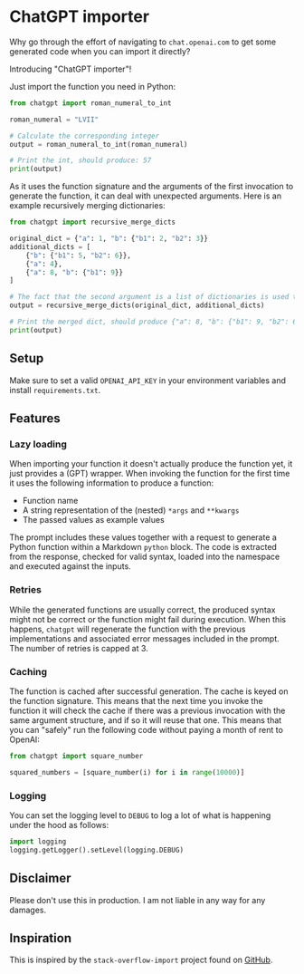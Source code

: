 # ChatGPT importer

Why go through the effort of navigating to `chat.openai.com` to get some generated code when you can import it directly?

Introducing "ChatGPT importer"!

Just import the function you need in Python:

```python
from chatgpt import roman_numeral_to_int

roman_numeral = "LVII"

# Calculate the corresponding integer
output = roman_numeral_to_int(roman_numeral)

# Print the int, should produce: 57
print(output)
```

As it uses the function signature and the arguments of the first invocation to generate the function, it can deal with unexpected arguments. Here is an example recursively merging dictionaries:

```python
from chatgpt import recursive_merge_dicts

original_dict = {"a": 1, "b": {"b1": 2, "b2": 3}} 
additional_dicts = [
    {"b": {"b1": 5, "b2": 6}},
    {"a": 4},
    {"a": 8, "b": {"b1": 9}}
]

# The fact that the second argument is a list of dictionaries is used to prompt OpenAI
output = recursive_merge_dicts(original_dict, additional_dicts)

# Print the merged dict, should produce {"a": 8, "b": {"b1": 9, "b2": 6}}
print(output)
```

## Setup

Make sure to set a valid `OPENAI_API_KEY` in your environment variables and install `requirements.txt`.

## Features

### Lazy loading

When importing your function it doesn't actually produce the function yet, it just provides a (GPT) wrapper. When invoking the function for the first time it uses the following information to produce a function:

- Function name
- A string representation of the (nested) `*args` and `**kwargs`
- The passed values as example values

The prompt includes these values together with a request to generate a Python function within a Markdown `python` block. The code is extracted from the response, checked for valid syntax, loaded into the namespace and executed against the inputs.

### Retries

While the generated functions are usually correct, the produced syntax might not be correct or the function might fail during execution. When this happens, `chatgpt` will regenerate the function with the previous implementations and associated error messages included in the prompt. The number of retries is capped at 3.

### Caching

The function is cached after successful generation. The cache is keyed on the function signature. This means that the next time you invoke the function it will check the cache if there was a previous invocation with the same argument structure, and if so it will reuse that one. This means that you can "safely" run the following code without paying a month of rent to OpenAI:

```python
from chatgpt import square_number

squared_numbers = [square_number(i) for i in range(10000)]
```

### Logging

You can set the logging level to `DEBUG` to log a lot of what is happening under the hood as follows:

```python
import logging
logging.getLogger().setLevel(logging.DEBUG)
```

## Disclaimer

Please don't use this in production. I am not liable in any way for any damages.

## Inspiration

This is inspired by the `stack-overflow-import` project found on [GitHub](https://github.com/drathier/stack-overflow-import).
